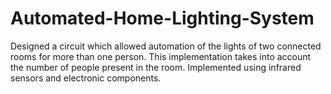 # Automated-Home-Lighting-System
Designed a circuit which allowed automation of the lights of two connected rooms for more than one person.
This implementation takes into account the number of people present in the room. Implemented using infrared sensors and electronic components.
